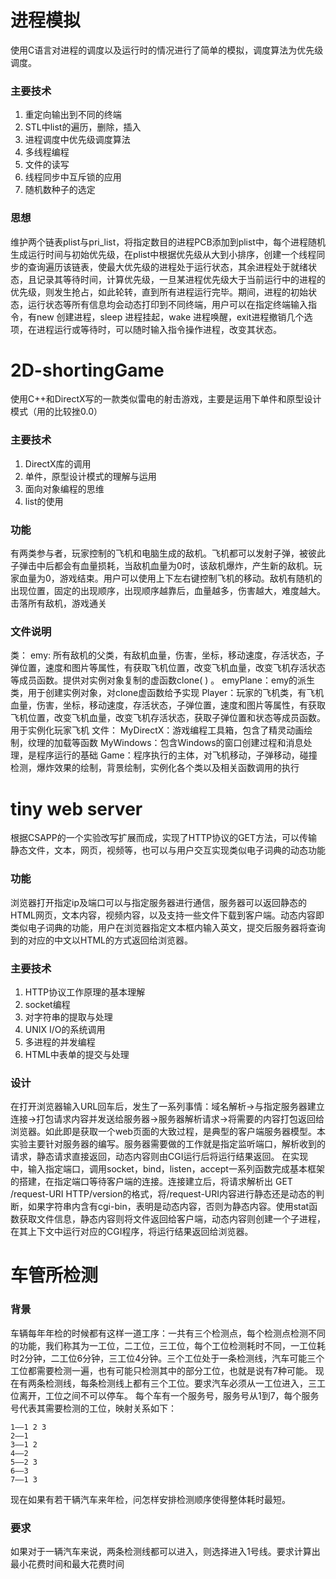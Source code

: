 # 进程模拟
使用C语言对进程的调度以及运行时的情况进行了简单的模拟，调度算法为优先级调度。
### 主要技术
1. 重定向输出到不同的终端
2. STL中list的遍历，删除，插入
3. 进程调度中优先级调度算法
4. 多线程编程
5. 文件的读写
6. 线程同步中互斥锁的应用
7. 随机数种子的选定

### 思想
维护两个链表plist与pri_list，将指定数目的进程PCB添加到plist中，每个进程随机生成运行时间与初始优先级，在plist中根据优先级从大到小排序，创建一个线程同步的查询遍历该链表，使最大优先级的进程处于运行状态，其余进程处于就绪状态，且记录其等待时间，计算优先级，一旦某进程优先级大于当前运行中的进程的优先级，则发生抢占，如此轮转，直到所有进程运行完毕。期间，进程的初始状态，运行状态等所有信息均会动态打印到不同终端，用户可以在指定终端输入指令，有new 创建进程，sleep 进程挂起，wake 进程唤醒，exit进程撤销几个选项，在进程运行或等待时，可以随时输入指令操作进程，改变其状态。

# 2D-shortingGame
使用C++和DirectX写的一款类似雷电的射击游戏，主要是运用下单件和原型设计模式（用的比较挫0.0）

### 主要技术
1. DirectX库的调用
2. 单件，原型设计模式的理解与运用
3. 面向对象编程的思维
4. list的使用

### 功能
有两类参与者，玩家控制的飞机和电脑生成的敌机。飞机都可以发射子弹，被彼此子弹击中后都会有血量损耗，当敌机血量为0时，该敌机爆炸，产生新的敌机。玩家血量为0，游戏结束。用户可以使用上下左右键控制飞机的移动。敌机有随机的出现位置，固定的出现顺序，出现顺序越靠后，血量越多，伤害越大，难度越大。击落所有敌机，游戏通关

### 文件说明
类：
emy: 所有敌机的父类，有敌机血量，伤害，坐标，移动速度，存活状态，子弹位置，速度和图片等属性，有获取飞机位置，改变飞机血量，改变飞机存活状态等成员函数。提供对实例对象复制的虚函数clone( ) 。
emyPlane：emy的派生类，用于创建实例对象，对clone虚函数给予实现
Player：玩家的飞机类，有飞机血量，伤害，坐标，移动速度，存活状态，子弹位置，速度和图片等属性，有获取飞机位置，改变飞机血量，改变飞机存活状态，获取子弹位置和状态等成员函数。用于实例化玩家飞机
文件：
MyDirectX：游戏编程工具箱，包含了精灵动画绘制，纹理的加载等函数
MyWindows：包含Windows的窗口创建过程和消息处理，是程序运行的基础
Game：程序执行的主体，对飞机移动，子弹移动，碰撞检测，爆炸效果的绘制，背景绘制，实例化各个类以及相关函数调用的执行

# tiny web server
根据CSAPP的一个实验改写扩展而成，实现了HTTP协议的GET方法，可以传输静态文件，文本，网页，视频等，也可以与用户交互实现类似电子词典的动态功能

### 功能
浏览器打开指定ip及端口可以与指定服务器进行通信，服务器可以返回静态的HTML网页，文本内容，视频内容，以及支持一些文件下载到客户端。动态内容即类似电子词典的功能，用户在浏览器指定文本框内输入英文，提交后服务器将查询到的对应的中文以HTML的方式返回给浏览器。

### 主要技术
1. HTTP协议工作原理的基本理解
2. socket编程
3. 对字符串的提取与处理
4. UNIX I/O的系统调用
5. 多进程的并发编程
6. HTML中表单的提交与处理

### 设计
 在打开浏览器输入URL回车后，发生了一系列事情：域名解析->与指定服务器建立连接->打包请求内容并发送给服务器->服务器解析请求->将需要的内容打包返回给浏览器。如此即是获取一个web页面的大致过程，是典型的客户端服务器模型。本实验主要针对服务器的编写。服务器需要做的工作就是指定监听端口，解析收到的请求，静态请求直接返回，动态内容则由CGI运行后将运行结果返回。
在实现中，输入指定端口，调用socket，bind，listen，accept一系列函数完成基本框架的搭建，在指定端口等待客户端的连接。连接建立后，将请求解析出 GET  /request-URI  HTTP/version的格式，将/request-URI内容进行静态还是动态的判断，如果字符串内含有cgi-bin，表明是动态内容，否则为静态内容。使用stat函数获取文件信息，静态内容则将文件返回给客户端，动态内容则创建一个子进程，在其上下文中运行对应的CGI程序，将运行结果返回给浏览器。

# 车管所检测
### 背景
车辆每年年检的时候都有这样一道工序：一共有三个检测点，每个检测点检测不同的功能，我们称其为一工位，二工位，三工位，每个工位检测耗时不同，一工位耗时2分钟，二工位6分钟，三工位4分钟。三个工位处于一条检测线，汽车可能三个工位都需要检测一遍，也有可能只检测其中的部分工位，也就是说有7种可能。
现在有两条检测线，每条检测线上都有三个工位。要求汽车必须从一工位进入，三工位离开，工位之间不可以停车。
每个车有一个服务号，服务号从1到7，每个服务号代表其需要检测的工位，映射关系如下：
```
1——1 2 3
2——1
3——1 2
4——2
5——2 3
6——3
7——1 3
```
现在如果有若干辆汽车来年检，问怎样安排检测顺序使得整体耗时最短。
### 要求
如果对于一辆汽车来说，两条检测线都可以进入，则选择进入1号线。要求计算出最小花费时间和最大花费时间




